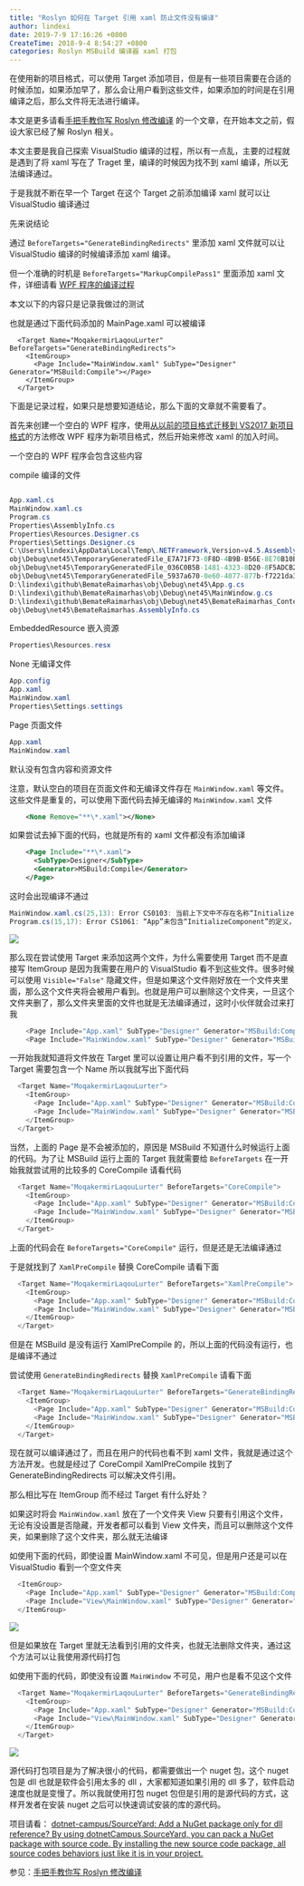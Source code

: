 ```yaml
---
title: "Roslyn 如何在 Target 引用 xaml 防止文件没有编译"
author: lindexi
date: 2019-7-9 17:16:26 +0800
CreateTime: 2018-9-4 8:54:27 +0800
categories: Roslyn MSBuild 编译器 xaml 打包
---
```


在使用新的项目格式，可以使用 Target 添加项目，但是有一些项目需要在合适的时候添加，如果添加早了，那么会让用户看到这些文件，如果添加的时间是在引用编译之后，那么文件将无法进行编译。

<!--more-->


<!-- csdn -->
<!-- 标签：Roslyn，MSBuild,编译器,xaml,打包 -->

本文是更多请看[手把手教你写 Roslyn 修改编译](https://lindexi.oschina.io/lindexi/post/roslyn.html ) 的一个文章，在开始本文之前，假设大家已经了解 Roslyn 相关。

本文主要是我自己探索 VisualStudio 编译的过程，所以有一点乱，主要的过程就是遇到了将 xaml 写在了 Traget 里，编译的时候因为找不到 xaml 编译，所以无法编译通过。

于是我就不断在早一个 Target 在这个 Target 之前添加编译 xaml 就可以让 VisualStudio 编译通过

先来说结论

通过 `BeforeTargets="GenerateBindingRedirects"` 里添加 xaml 文件就可以让 VisualStudio 编译的时候编译添加 xaml 编译。

但一个准确的时机是 `BeforeTargets="MarkupCompilePass1"` 里面添加 xaml 文件，详细请看 [WPF 程序的编译过程](https://blog.walterlv.com/post/how-wpf-assemblies-are-compiled.html)

本文以下的内容只是记录我做过的测试

也就是通过下面代码添加的 MainPage.xaml 可以被编译

```
  <Target Name="MoqakermirLaqouLurter" BeforeTargets="GenerateBindingRedirects">
    <ItemGroup>
      <Page Include="MainWindow.xaml" SubType="Designer" Generator="MSBuild:Compile"></Page>
    </ItemGroup>
  </Target>
```

下面是记录过程，如果只是想要知道结论，那么下面的文章就不需要看了。

首先来创建一个空白的 WPF 程序，使用[从以前的项目格式迁移到 VS2017 新项目格式](https://lindexi.gitee.io/post/%E4%BB%8E%E4%BB%A5%E5%89%8D%E7%9A%84%E9%A1%B9%E7%9B%AE%E6%A0%BC%E5%BC%8F%E8%BF%81%E7%A7%BB%E5%88%B0-VS2017-%E6%96%B0%E9%A1%B9%E7%9B%AE%E6%A0%BC%E5%BC%8F.html )的方法修改 WPF 程序为新项目格式，然后开始来修改 xaml 的加入时间。

一个空白的 WPF 程序会包含这些内容

compile 编译的文件

```csharp

App.xaml.cs
MainWindow.xaml.cs
Program.cs
Properties\AssemblyInfo.cs
Properties\Resources.Designer.cs
Properties\Settings.Designer.cs
C:\Users\lindexi\AppData\Local\Temp\.NETFramework,Version=v4.5.AssemblyAttributes.cs
obj\Debug\net45\TemporaryGeneratedFile_E7A71F73-0F8D-4B9B-B56E-8E70B10BC5D3.cs
obj\Debug\net45\TemporaryGeneratedFile_036C0B5B-1481-4323-8D20-8F5ADCB23D92.cs
obj\Debug\net45\TemporaryGeneratedFile_5937a670-0e60-4077-877b-f7221da3dda1.cs
D:\lindexi\github\BemateRaimarhas\obj\Debug\net45\App.g.cs
D:\lindexi\github\BemateRaimarhas\obj\Debug\net45\MainWindow.g.cs
D:\lindexi\github\BemateRaimarhas\obj\Debug\net45\BemateRaimarhas_Content.g.cs
obj\Debug\net45\BemateRaimarhas.AssemblyInfo.cs

```

EmbeddedResource 嵌入资源

```csharp
Properties\Resources.resx
```

None 无编译文件

```csharp
App.config
App.xaml
MainWindow.xaml
Properties\Settings.settings
```

Page 页面文件

```csharp
App.xaml
MainWindow.xaml

```

默认没有包含内容和资源文件

注意，默认空白的项目在页面文件和无编译文件存在 `MainWindow.xaml` 等文件。这些文件是重复的，可以使用下面代码去掉无编译的 `MainWindow.xaml` 文件

```xml
    <None Remove="**\*.xaml"></None>
```

如果尝试去掉下面的代码，也就是所有的 xaml 文件都没有添加编译

```xml
    <Page Include="**\*.xaml">
      <SubType>Designer</SubType>
      <Generator>MSBuild:Compile</Generator>
    </Page>
```

这时会出现编译不通过

```csharp
MainWindow.xaml.cs(25,13): Error CS0103: 当前上下文中不存在名称“InitializeComponent”
Program.cs(15,17): Error CS1061: “App”未包含“InitializeComponent”的定义，并且找不到可接受第一个“App”类型参数的可访问扩展方法“InitializeComponent”(是否缺少 using 指令或程序集引用?)
```

<!-- ![](image/Roslyn 如何在 Target 引用 xaml 防止文件没有编译/Roslyn 如何在 Target 引用 xaml 防止文件没有编译0.png) -->

![](https://i.loli.net/2018/09/04/5b8ddb077050f.jpg)


那么现在尝试使用 Target 来添加这两个文件，为什么需要使用 Target 而不是直接写 ItemGroup 是因为我需要在用户的 VisualStudio 看不到这些文件。很多时候可以使用 `Visible="False"` 隐藏文件，但是如果这个文件刚好放在一个文件夹里面，那么这个文件夹将会被用户看到。也就是用户可以删除这个文件夹，一旦这个文件夹删了，那么文件夹里面的文件也就是无法编译通过，这时小伙伴就会过来打我

```csharp
    <Page Include="App.xaml" SubType="Designer" Generator="MSBuild:Compile"></Page>
    <Page Include="MainWindow.xaml" SubType="Designer" Generator="MSBuild:Compile"></Page>
```

一开始我就知道将文件放在 Target 里可以设置让用户看不到引用的文件，写一个 Target 需要包含一个 Name 所以我就写出下面代码

```csharp
  <Target Name="MoqakermirLaqouLurter">
    <ItemGroup>
      <Page Include="App.xaml" SubType="Designer" Generator="MSBuild:Compile"></Page>
      <Page Include="MainWindow.xaml" SubType="Designer" Generator="MSBuild:Compile"></Page>
    </ItemGroup>
  </Target>
```

当然，上面的 Page 是不会被添加的，原因是 MSBuild 不知道什么时候运行上面的代码。为了让 MSBuild 运行上面的 Target 我就需要给 `BeforeTargets` 在一开始我就尝试用的比较多的 CoreCompile 请看代码

```csharp
  <Target Name="MoqakermirLaqouLurter" BeforeTargets="CoreCompile">
    <ItemGroup>
      <Page Include="App.xaml" SubType="Designer" Generator="MSBuild:Compile"></Page>
      <Page Include="MainWindow.xaml" SubType="Designer" Generator="MSBuild:Compile"></Page>
    </ItemGroup>
  </Target>
```

上面的代码会在 `BeforeTargets="CoreCompile"` 运行，但是还是无法编译通过

于是就找到了 `XamlPreCompile` 替换 CoreCompile 请看下面

```csharp
  <Target Name="MoqakermirLaqouLurter" BeforeTargets="XamlPreCompile">
    <ItemGroup>
      <Page Include="App.xaml" SubType="Designer" Generator="MSBuild:Compile"></Page>
      <Page Include="MainWindow.xaml" SubType="Designer" Generator="MSBuild:Compile"></Page>
    </ItemGroup>
  </Target>
```

但是在 MSBuild 是没有运行 XamlPreCompile 的，所以上面的代码没有运行，也是编译不通过

尝试使用 `GenerateBindingRedirects` 替换 `XamlPreCompile` 请看下面

```csharp
  <Target Name="MoqakermirLaqouLurter" BeforeTargets="GenerateBindingRedirects">
    <ItemGroup>
      <Page Include="App.xaml" SubType="Designer" Generator="MSBuild:Compile"></Page>
      <Page Include="MainWindow.xaml" SubType="Designer" Generator="MSBuild:Compile"></Page>
    </ItemGroup>
  </Target>
```

现在就可以编译通过了，而且在用户的代码也看不到 xaml 文件，我就是通过这个方法开发。也就是经过了 CoreCompil XamlPreCompile 找到了  GenerateBindingRedirects 可以解决文件引用。

那么相比写在 ItemGroup 而不经过 Target 有什么好处？

如果这时将会 `MainWindow.xaml` 放在了一个文件夹 View 只要有引用这个文件，无论有没设置是否隐藏，开发者都可以看到 View 文件夹，而且可以删除这个文件夹，如果删除了这个文件夹，那么就无法编译

如使用下面的代码，即使设置 MainWindow.xaml 不可见，但是用户还是可以在 VisualStudio 看到一个空文件夹

```csharp
  <ItemGroup>
    <Page Include="App.xaml" SubType="Designer" Generator="MSBuild:Compile"></Page>
    <Page Include="View\MainWindow.xaml" SubType="Designer" Generator="MSBuild:Compile" Visible="False"></Page>
  </ItemGroup>
```

<!-- ![](image/Roslyn 如何在 Target 引用 xaml 防止文件没有编译/Roslyn 如何在 Target 引用 xaml 防止文件没有编译1.png) -->

![](http://image.acmx.xyz/lindexi%2F2018949362284)

但是如果放在 Target 里就无法看到引用的文件夹，也就无法删除文件夹，通过这个方法可以让我使用源代码打包

如使用下面的代码，即使没有设置 `MainWindow` 不可见，用户也是看不见这个文件

```csharp
  <Target Name="MoqakermirLaqouLurter" BeforeTargets="GenerateBindingRedirects">
    <ItemGroup>
      <Page Include="App.xaml" SubType="Designer" Generator="MSBuild:Compile"></Page>
      <Page Include="View\MainWindow.xaml" SubType="Designer" Generator="MSBuild:Compile"></Page>
    </ItemGroup>
  </Target>
```

<!-- ![](image/Roslyn 如何在 Target 引用 xaml 防止文件没有编译/Roslyn 如何在 Target 引用 xaml 防止文件没有编译2.png) -->

![](http://image.acmx.xyz/lindexi%2F201894935986)

源代码打包项目是为了解决很小的代码，都需要做出一个 nuget 包，这个 nuget 包是 dll 也就是软件会引用太多的 dll ，大家都知道如果引用的 dll 多了，软件启动速度也就是变慢了。所以我就使用打包 nuget 包但是引用的是源代码的方式，这样开发者在安装 nuget 之后可以快速调试安装的库的源代码。

项目请看： [dotnet-campus/SourceYard: Add a NuGet package only for dll reference? By using dotnetCampus.SourceYard, you can pack a NuGet package with source code. By installing the new source code package, all source codes behaviors just like it is in your project.](https://github.com/dotnet-campus/SourceYard )

参见：[手把手教你写 Roslyn 修改编译](https://lindexi.oschina.io/lindexi/post/roslyn.html ) 


